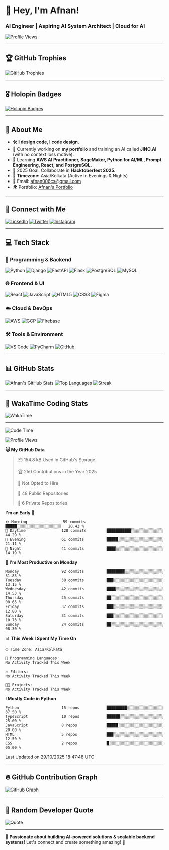 # 👋 Hey, I'm Afnan!
### AI Engineer | Aspiring AI System Architect | Cloud for AI

![Profile Views](https://komarev.com/ghpvc/?username=afnan006&label=Profile%20Views&color=red&style=flat)

---

## 🏆 GitHub Trophies
![GitHub Trophies](https://github-profile-trophy.vercel.app/?username=afnan006&theme=onedark&margin-w=15&margin-h=15&no-frame=true)

---

## 🎖️ Holopin Badges
[![Holopin Badges](https://holopin.me/afnan006)](https://holopin.io/@afnan006)

---

## 🚀 About Me
- 🛠 **I design code, I code design.**
- 🔭 Currently working on **my portfolio** and training an AI called **JINO.AI** (with no context loss motive).
- 🌱 Learning **AWS AI Practitioner, SageMaker, Python for AI/ML, Prompt Engineering, React, and PostgreSQL.**
- 🎯 2025 Goal: Collaborate in **Hacktoberfest 2025.**
- 📌 **Timezone:** Asia/Kolkata (Active in Evenings & Nights)
- 📧 Email: [afnan006cs@gmail.com](mailto:afnan006cs@gmail.com)
- 🌍 Portfolio: [Afnan's Portfolio](https://afnan006-portfolio.netlify.app/)

---

## 📡 Connect with Me
[![LinkedIn](https://img.shields.io/badge/-LinkedIn-0A66C2?style=for-the-badge&logo=linkedin&logoColor=white)](https://linkedin.com/in/afnan006)
[![Twitter](https://img.shields.io/badge/-Twitter-1DA1F2?style=for-the-badge&logo=twitter&logoColor=white)](https://x.com/Kaun_Afnan)
[![Instagram](https://img.shields.io/badge/-Instagram-E4405F?style=for-the-badge&logo=instagram&logoColor=white)](https://instagram.com/Kaun_Afnan)

---

## 💻 Tech Stack
### 🚀 Programming & Backend
![Python](https://img.shields.io/badge/-Python-3776AB?style=for-the-badge&logo=python&logoColor=white)
![Django](https://img.shields.io/badge/-Django-092E20?style=for-the-badge&logo=django&logoColor=white)
![FastAPI](https://img.shields.io/badge/-FastAPI-009688?style=for-the-badge&logo=fastapi&logoColor=white)
![Flask](https://img.shields.io/badge/-Flask-000000?style=for-the-badge&logo=flask&logoColor=white)
![PostgreSQL](https://img.shields.io/badge/-PostgreSQL-316192?style=for-the-badge&logo=postgresql&logoColor=white)
![MySQL](https://img.shields.io/badge/-MySQL-4479A1?style=for-the-badge&logo=mysql&logoColor=white)

### 🌐 Frontend & UI
![React](https://img.shields.io/badge/-React-61DAFB?style=for-the-badge&logo=react&logoColor=black)
![JavaScript](https://img.shields.io/badge/-JavaScript-F7DF1E?style=for-the-badge&logo=javascript&logoColor=black)
![HTML5](https://img.shields.io/badge/-HTML5-E34F26?style=for-the-badge&logo=html5&logoColor=white)
![CSS3](https://img.shields.io/badge/-CSS3-1572B6?style=for-the-badge&logo=css3&logoColor=white)
![Figma](https://img.shields.io/badge/-Figma-F24E1E?style=for-the-badge&logo=figma&logoColor=white)

### ☁️ Cloud & DevOps
![AWS](https://img.shields.io/badge/-AWS-FF9900?style=for-the-badge&logo=amazon-aws&logoColor=white)
![GCP](https://img.shields.io/badge/-Google%20Cloud-4285F4?style=for-the-badge&logo=google-cloud&logoColor=white)
![Firebase](https://img.shields.io/badge/-Firebase-FFCA28?style=for-the-badge&logo=firebase&logoColor=black)

### 🛠 Tools & Environment
![VS Code](https://img.shields.io/badge/-VS%20Code-007ACC?style=for-the-badge&logo=visual-studio-code&logoColor=white)
![PyCharm](https://img.shields.io/badge/-PyCharm-000000?style=for-the-badge&logo=pycharm&logoColor=white)
![GitHub](https://img.shields.io/badge/-GitHub-181717?style=for-the-badge&logo=github&logoColor=white)

---

## 📊 GitHub Stats
![Afnan's GitHub Stats](https://github-readme-stats.vercel.app/api?username=afnan006&show_icons=true&theme=radical)
![Top Languages](https://github-readme-stats.vercel.app/api/top-langs/?username=afnan006&layout=compact&theme=radical)
![Streak](https://github-readme-streak-stats.herokuapp.com/?user=afnan006&theme=radical)

---

## 🚀 WakaTime Coding Stats
![WakaTime](https://github-readme-stats.vercel.app/api/wakatime?username=Afnan006&layout=compact&theme=radical)

---
<!--START_SECTION:waka-->
![Code Time](http://img.shields.io/badge/Code%20Time-300%20hrs%2058%20mins-blue)

![Profile Views](http://img.shields.io/badge/Profile%20Views-0-blue)

**🐱 My GitHub Data** 

> 📦 154.8 kB Used in GitHub's Storage 
 > 
> 🏆 250 Contributions in the Year 2025
 > 
> 🚫 Not Opted to Hire
 > 
> 📜 48 Public Repositories 
 > 
> 🔑 6 Private Repositories 
 > 
**I'm an Early 🐤** 

```text
🌞 Morning                59 commits          █████░░░░░░░░░░░░░░░░░░░░   20.42 % 
🌆 Daytime                128 commits         ███████████░░░░░░░░░░░░░░   44.29 % 
🌃 Evening                61 commits          █████░░░░░░░░░░░░░░░░░░░░   21.11 % 
🌙 Night                  41 commits          ████░░░░░░░░░░░░░░░░░░░░░   14.19 % 
```
📅 **I'm Most Productive on Monday** 

```text
Monday                   92 commits          ████████░░░░░░░░░░░░░░░░░   31.83 % 
Tuesday                  38 commits          ███░░░░░░░░░░░░░░░░░░░░░░   13.15 % 
Wednesday                42 commits          ████░░░░░░░░░░░░░░░░░░░░░   14.53 % 
Thursday                 25 commits          ██░░░░░░░░░░░░░░░░░░░░░░░   08.65 % 
Friday                   37 commits          ███░░░░░░░░░░░░░░░░░░░░░░   12.80 % 
Saturday                 31 commits          ███░░░░░░░░░░░░░░░░░░░░░░   10.73 % 
Sunday                   24 commits          ██░░░░░░░░░░░░░░░░░░░░░░░   08.30 % 
```


📊 **This Week I Spent My Time On** 

```text
🕑︎ Time Zone: Asia/Kolkata

💬 Programming Languages: 
No Activity Tracked This Week

🔥 Editors: 
No Activity Tracked This Week

🐱‍💻 Projects: 
No Activity Tracked This Week
```

**I Mostly Code in Python** 

```text
Python                   15 repos            █████████░░░░░░░░░░░░░░░░   37.50 % 
TypeScript               10 repos            ██████░░░░░░░░░░░░░░░░░░░   25.00 % 
JavaScript               8 repos             █████░░░░░░░░░░░░░░░░░░░░   20.00 % 
HTML                     5 repos             ███░░░░░░░░░░░░░░░░░░░░░░   12.50 % 
CSS                      2 repos             █░░░░░░░░░░░░░░░░░░░░░░░░   05.00 % 
```




 Last Updated on 29/10/2025 18:47:48 UTC
<!--END_SECTION:waka-->
---

## 🔥 GitHub Contribution Graph
![GitHub Graph](https://github-readme-activity-graph.vercel.app/graph?username=afnan006&theme=github-dark&hide_border=true)

---

## 📜 Random Developer Quote
![Quote](https://quotes-github-readme.vercel.app/api?type=horizontal&theme=radical)

---

🚀 **Passionate about building AI-powered solutions & scalable backend systems!** Let's connect and create something amazing! 🚀

